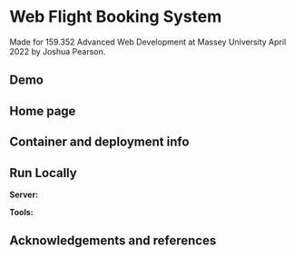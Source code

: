 
# Web Flight Booking System


Made for 159.352 Advanced Web Development at Massey University April 2022 by Joshua Pearson.


## Demo


## Home page



## Container and deployment info


## Run Locally


**Server:** 


**Tools:**


## Acknowledgements and references

